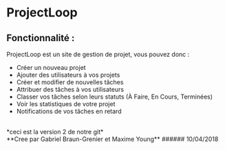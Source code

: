 # ProjectLoop
## Fonctionnalité : 
ProjectLoop est un site de gestion de projet, vous pouvez donc :
* Créer un nouveau projet
* Ajouter des utilisateurs à vos projets
* Créer et modifier de nouvelles tâches
* Attribuer des tâches à vos utilisateurs
* Classer vos tâches selon leurs statuts (À Faire, En Cours, Terminées)
* Voir les statistiques de votre projet
* Notifications de vos tâches en retard
<br />
*ceci est la version 2 de notre git* <br />
**Cree par Gabriel Braun-Grenier et Maxime Young**
###### 10/04/2018